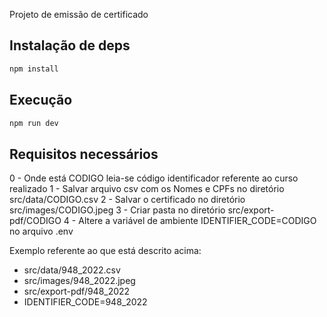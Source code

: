 Projeto de emissão de certificado

## Instalação de deps

```bash
npm install

```

## Execução

```bash
npm run dev

```

## Requisitos necessários
0 - Onde está CODIGO leia-se código identificador referente ao curso realizado
1 - Salvar arquivo csv com os Nomes e CPFs no diretório src/data/CODIGO.csv
2 - Salvar o certificado no diretório src/images/CODIGO.jpeg
3 - Criar pasta no diretório src/export-pdf/CODIGO
4 - Altere a variável de ambiente IDENTIFIER_CODE=CODIGO no arquivo .env

Exemplo referente ao que está descrito acima:
- src/data/948_2022.csv
- src/images/948_2022.jpeg
- src/export-pdf/948_2022
- IDENTIFIER_CODE=948_2022
